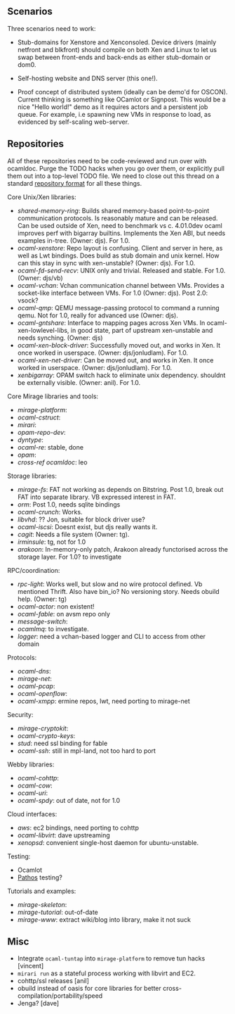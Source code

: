 ## Scenarios

Three scenarios need to work:

* Stub-domains for Xenstore and Xenconsoled. Device drivers (mainly netfront and blkfront) should compile on both Xen and Linux to let us swap between front-ends and back-ends as either stub-domain or dom0.

* Self-hosting website and DNS server (this one!).

* Proof concept of distributed system (ideally can be demo'd for OSCON). Current thinking is something like OCamlot or Signpost. This would be a nice "Hello world!" demo as it requires actors and a persistent job queue. For example, i.e spawning new VMs in response to load, as evidenced by self-scaling web-server.

## Repositories

All of these repositories need to be code-reviewed and run over with ocamldoc.  Purge the TODO hacks when you go over them, or explicitly pull them out into a top-level TODO file.
We need to close out this thread on a standard [repository format](https://lists.cam.ac.uk/pipermail/cl-mirage/2013-March/msg00099.html) for all these things.

Core Unix/Xen libraries:
* *shared-memory-ring*: Builds shared memory-based point-to-point communication protocols. Is reasonably mature and can be released. Can be used outside of Xen, need to benchmark vs c. 4.01.0dev ocaml improves perf with bigarray builtins. Implements the Xen ABI, but needs examples in-tree. (Owner: djs). For 1.0.
* *ocaml-xenstore*: Repo layout is confusing. Client and server in here, as well as Lwt bindings. Does build as stub domain and unix kernel. How can this stay in sync with xen-unstable? (Owner: djs). For 1.0.
* *ocaml-fd-send-recv*: UNIX only and trivial. Released and stable. For 1.0. (Owner: djs/vb)
* *ocaml-vchan*: Vchan communication channel between VMs.  Provides a socket-like interface between VMs.  For 1.0 (Owner: djs).  Post 2.0: vsock?
* *ocaml-qmp*: QEMU message-passing protocol to command a running qemu. Not for 1.0, really for advanced use (Owner: djs).
* *ocaml-gntshare*: Interface to mapping pages across Xen VMs. In ocaml-xen-lowlevel-libs, in good state, part of upstream xen-unstable and needs synching. (Owner: djs)
* *ocaml-xen-block-driver*: Successfully moved out, and works in Xen. It once worked in userspace. (Owner: djs/jonludlam). For 1.0.
* *ocaml-xen-net-driver*: Can be moved out, and works in Xen. It once worked in userspace. (Owner: djs/jonludlam). For 1.0.
* *xenbigarray*: OPAM switch hack to eliminate unix dependency. shouldnt be externally visible. (Owner: anil). For 1.0.

Core Mirage libraries and tools:
* *mirage-platform*:
* *ocaml-cstruct*:
* *mirari*:
* *opam-repo-dev*:
* *dyntype*:
* *ocaml-re*: stable, done
* *opam*:
* *cross-ref ocamldoc*: leo

Storage libraries:
* *mirage-fs*: FAT not working as depends on Bitstring. Post 1.0, break out FAT into separate library. VB expressed interest in FAT.
* *orm*: Post 1.0, needs sqlite bindings
* *ocaml-crunch*: Works.
* *libvhd*: ?? Jon, suitable for block driver use?
* *ocaml-iscsi*: Doesnt exist, but djs really wants it.
* *cagit*: Needs a file system (Owner: tg).
* *irminsule*: tg, not for 1.0
* *arakoon*: In-memory-only patch, Arakoon already functorised across the storage layer. For 1.0? to investigate

RPC/coordination:
* *rpc-light*: Works well, but slow and no wire protocol defined. Vb mentioned Thrift. Also have bin_io? No versioning story. Needs obuild help. (Owner: tg)
* *ocaml-actor*: non existent!
* *ocaml-fable*: on avsm repo only
* *message-switch*:
* *ocamlmq*: to investigate.
* *logger*: need a vchan-based logger and CLI to access from other domain

Protocols:
* *ocaml-dns*:
* *mirage-net*:
* *ocaml-pcap*:
* *ocaml-openflow*:
* *ocaml-xmpp*: ermine repos, lwt, need porting to mirage-net

Security:
* *mirage-cryptokit*:
* *ocaml-crypto-keys*:
* *stud*: need ssl binding for fable
* *ocaml-ssh*: still in mpl-land, not too hard to port

Webby libraries:
* *ocaml-cohttp*:
* *ocaml-cow*:
* *ocaml-uri*:
* *ocaml-spdy*: out of date, not for 1.0

Cloud interfaces:
* *aws*: ec2 bindings, need porting to cohttp
* *ocaml-libvirt*: dave upstreaming
* *xenopsd*: convenient single-host daemon for ubuntu-unstable.


Testing:
* Ocamlot
* [Pathos](https://lists.cam.ac.uk/pipermail/cl-mirage/2013-February/msg00042.html) testing?

Tutorials and examples:
* *mirage-skeleton*:
* *mirage-tutorial*: out-of-date
* *mirage-www*: extract wiki/blog into library, make it not suck

## Misc

* Integrate `ocaml-tuntap` into `mirage-platform` to remove tun hacks [vincent]
* `mirari run` as a stateful process working with libvirt and EC2.
* cohttp/ssl releases [anil]
* obuild instead of oasis for core libraries for better cross-compilation/portability/speed
* Jenga? [dave]
